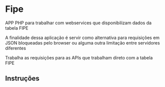 # Fipe
APP PHP para trabalhar com webservices que disponibilizam dados da tabela FIPE

A finalidade dessa aplicação é servir como alternativa para requisições em JSON bloqueadas pelo browser ou alguma outra limitação entre servidores diferentes

Trabalha as requisições para as APIs que trabalham direto com a tabela FIPE

## Instruções
